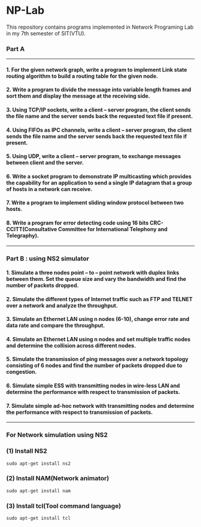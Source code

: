 # NP-Lab
This repository contains programs implemented in Network Programing Lab in my 7th semester of SIT(VTU).

### Part A
-----------------------------------------------------------------------------------------------------------------
#### 1. For the given network graph, write a program to implement Link state routing algorithm to build a routing table for the given node.

#### 2. Write a program to divide the message into variable length frames and sort them and display the message at the receiving side.

#### 3. Using TCP/IP sockets, write a client – server program, the client sends the file name and the server sends back the requested text file if present.

#### 4. Using FIFOs as IPC channels, write a client – server program, the client sends the file name and the server sends back the requested text file if present.

#### 5. Using UDP, write a client – server program, to exchange messages between client and the server.

#### 6. Write a socket program to demonstrate IP multicasting which provides the capability for an application to send a single IP datagram that a group of hosts in a network can receive.

#### 7. Write a program to implement sliding window protocol between two hosts.

#### 8. Write a program for error detecting code using 16 bits CRC-CCITT(Consultative Committee for International Telephony and Telegraphy).
-----------------------------------------------------------------------------------------------------------------
### Part B : using NS2 simulator

#### 1. Simulate a three nodes point – to – point network with duplex links between them. Set the queue size and vary the bandwidth and find the number of packets dropped.

#### 2. Simulate the different types of Internet traffic such as FTP and TELNET over a network and analyze the throughput.

#### 3. Simulate an Ethernet LAN using n nodes (6-10), change error rate and data rate and compare the throughput.

#### 4. Simulate an Ethernet LAN using n nodes and set multiple traffic nodes and determine the collision across different nodes.

#### 5. Simulate the transmission of ping messages over a network topology consisting of 6 nodes and find the number of packets dropped due to congestion.

#### 6. Simulate simple ESS with transmitting nodes in wire-less LAN and determine the performance with respect to transmission of packets.

#### 7. Simulate simple ad-hoc network with transmitting nodes and determine the performance with respect to transmission of packets.
-----------------------------------------------------------------------------------------------------------------
### For Network simulation using NS2

### (1) Install NS2
` sudo apt-get install ns2 `

### (2) Install NAM(Network animator)
` sudo apt-get install nam `

### (3) Install tcl(Tool command language)
` sudo apt-get install tcl `
